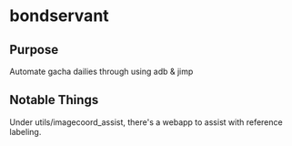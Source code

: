 # bondservant

## Purpose

Automate gacha dailies through using adb & jimp

## Notable Things

Under utils/imagecoord_assist, there's a webapp to assist with reference labeling.

